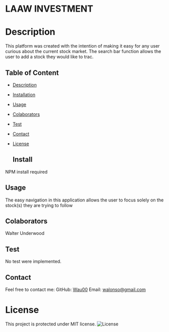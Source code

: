 
  # LAAW INVESTMENT 

  # Description
This platform was created with the intention of making it easy for any user curious about the current stock market. The search bar function allows the user to add a stock they would like to trac.

  ## Table of Content
- [Description](#Description)
- [Installation](#Install)
- [Usage](#Usage)
- [Colaborators](#Colaborators)
- [Test](#Test)
- [Contact](#Contact)
- [License](#License)  
  
  ## Install
NPM install required
  
  ## Usage
The easy navigation in this application allows the user to focus solely on the stock(s) they are trying to follow
  
  ## Colaborators
Walter Underwood
  
  ## Test
No test were implemented.

  ## Contact
Feel free to contact me:
GitHub: [Wau00](https://github.com/Wau00)
Email: walonso@gmail.com
  
  # License
This project is protected under MIT license. 
![License](https://img.shields.io/badge/license-MIT-brightgreen) 
